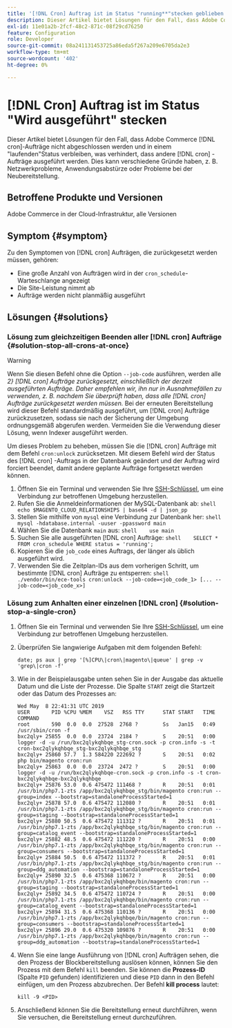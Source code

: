 ```yaml
---
title: '[!DNL Cron] Auftrag ist im Status "running**"stecken geblieben'
description: Dieser Artikel bietet Lösungen für den Fall, dass Adobe Commerce [!DNL cron] Aufträge nicht abgeschlossen werden und in einem "laufenden"Status bestehen bleiben, was verhindert, dass andere [!DNL cron] Aufträge ausgeführt werden. Dies kann verschiedene Gründe haben, z. B. Netzwerkprobleme, Anwendungsabstürze oder Probleme bei der Neubereitstellung.
exl-id: 11e01a2b-2fcf-48c2-871c-08f29cd76250
feature: Configuration
role: Developer
source-git-commit: 08a241131453725a86eda5f267a209e6705da2e3
workflow-type: tm+mt
source-wordcount: '402'
ht-degree: 0%

---
```


# [!DNL Cron] Auftrag ist im Status &quot;Wird ausgeführt&quot; stecken

Dieser Artikel bietet Lösungen für den Fall, dass Adobe Commerce [!DNL cron]-Aufträge nicht abgeschlossen werden und in einem &quot;laufenden&quot;Status verbleiben, was verhindert, dass andere [!DNL cron] -Aufträge ausgeführt werden. Dies kann verschiedene Gründe haben, z. B. Netzwerkprobleme, Anwendungsabstürze oder Probleme bei der Neubereitstellung.

## Betroffene Produkte und Versionen

Adobe Commerce in der Cloud-Infrastruktur, alle Versionen

## Symptom {#symptom}

Zu den Symptomen von [!DNL cron] Aufträgen, die zurückgesetzt werden müssen, gehören:

* Eine große Anzahl von Aufträgen wird in der `cron_schedule`-Warteschlange angezeigt
* Die Site-Leistung nimmt ab
* Aufträge werden nicht planmäßig ausgeführt

## Lösungen {#solutions}

### Lösung zum gleichzeitigen Beenden aller [!DNL cron] Aufträge {#solution-stop-all-crons-at-once}

>[!WARNING]
>
>Wenn Sie diesen Befehl ohne die Option `--job-code` ausführen, werden alle *2} [!DNL cron] Aufträge zurückgesetzt, einschließlich der derzeit ausgeführten Aufträge. Daher empfehlen wir, ihn nur in Ausnahmefällen zu verwenden, z. B. nachdem Sie überprüft haben, dass alle [!DNL cron] Aufträge zurückgesetzt werden müssen.* Bei der erneuten Bereitstellung wird dieser Befehl standardmäßig ausgeführt, um [!DNL cron] Aufträge zurückzusetzen, sodass sie nach der Sicherung der Umgebung ordnungsgemäß abgerufen werden. Vermeiden Sie die Verwendung dieser Lösung, wenn Indexer ausgeführt werden.

Um dieses Problem zu beheben, müssen Sie die [!DNL cron] Aufträge mit dem Befehl `cron:unlock` zurücksetzen. Mit diesem Befehl wird der Status des [!DNL cron] -Auftrags in der Datenbank geändert und der Auftrag wird forciert beendet, damit andere geplante Aufträge fortgesetzt werden können.

1. Öffnen Sie ein Terminal und verwenden Sie Ihre [SSH-Schlüssel](https://experienceleague.adobe.com/en/docs/commerce-cloud-service/user-guide/develop/secure-connections), um eine Verbindung zur betroffenen Umgebung herzustellen.
1. Rufen Sie die Anmeldeinformationen der MySQL-Datenbank ab:    ```shell    echo $MAGENTO_CLOUD_RELATIONSHIPS | base64 -d | json_pp    ```
1. Stellen Sie mithilfe von `mysql` eine Verbindung zur Datenbank her:    ```shell    mysql -hdatabase.internal -uuser -ppassword main    ```
1. Wählen Sie die Datenbank `main` aus:    ```shell    use main    ```
1. Suchen Sie alle ausgeführten [!DNL cron] Aufträge:    ```shell    SELECT * FROM cron_schedule WHERE status = 'running';    ```
1. Kopieren Sie die `job_code` eines Auftrags, der länger als üblich ausgeführt wird.
1. Verwenden Sie die Zeitplan-IDs aus dem vorherigen Schritt, um bestimmte [!DNL cron] Aufträge zu entsperren:    ```shell    ./vendor/bin/ece-tools cron:unlock --job-code=<job_code_1> [... --job-code=<job_code_x>]    ```

### Lösung zum Anhalten einer einzelnen [!DNL cron] {#solution-stop-a-single-cron}

1. Öffnen Sie ein Terminal und verwenden Sie Ihre [SSH-Schlüssel](https://experienceleague.adobe.com/en/docs/commerce-cloud-service/user-guide/develop/secure-connections), um eine Verbindung zur betroffenen Umgebung herzustellen.
1. Überprüfen Sie langwierige Aufgaben mit dem folgenden Befehl:

   ```date; ps aux | grep '[%]CPU\|cron\|magento\|queue' | grep -v 'grep\|cron -f'```

1. Wie in der Beispielausgabe unten sehen Sie in der Ausgabe das aktuelle Datum und die Liste der Prozesse. Die Spalte `START` zeigt die Startzeit oder das Datum des Prozesses an:

   ```
   Wed May  8 22:41:31 UTC 2019
   USER       PID %CPU %MEM    VSZ   RSS TTY      STAT START   TIME COMMAND
   root       590  0.0  0.0  27528  2768 ?        Ss   Jan15   0:49 /usr/sbin/cron -f
   bxc2qly+ 25855  0.0  0.0  23724  2184 ?        S    20:51   0:00 logger -d -u /run/bxc2qlykqhbqe_stg-cron.sock -p cron.info -s -t cron-bxc2qlykqhbqe_stg-bxc2qlykqhbqe_stg
   bxc2qly+ 25860 57.7  1.3 584220 222692 ?       S    20:51   0:02 php bin/magento cron:run
   bxc2qly+ 25863  0.0  0.0  23724  2472 ?        S    20:51   0:00 logger -d -u /run/bxc2qlykqhbqe-cron.sock -p cron.info -s -t cron-bxc2qlykqhbqe-bxc2qlykqhbqe
   bxc2qly+ 25876 53.0  0.6 475472 111468 ?       R    20:51   0:01 /usr/bin/php7.1-zts /app/bxc2qlykqhbqe_stg/bin/magento cron:run --group=index --bootstrap=standaloneProcessStarted=1
   bxc2qly+ 25878 57.0  0.6 475472 112080 ?       R    20:51   0:01 /usr/bin/php7.1-zts /app/bxc2qlykqhbqe_stg/bin/magento cron:run --group=staging --bootstrap=standaloneProcessStarted=1
   bxc2qly+ 25880 50.5  0.6 475472 111312 ?       R    20:51   0:01 /usr/bin/php7.1-zts /app/bxc2qlykqhbqe_stg/bin/magento cron:run --group=catalog_event --bootstrap=standaloneProcessStarted=1
   bxc2qly+ 25882 48.5  0.6 475472 111220 ?       R    20:51   0:00 /usr/bin/php7.1-zts /app/bxc2qlykqhbqe_stg/bin/magento cron:run --group=consumers --bootstrap=standaloneProcessStarted=1
   bxc2qly+ 25884 50.5  0.6 475472 111372 ?       R    20:51   0:01 /usr/bin/php7.1-zts /app/bxc2qlykqhbqe_stg/bin/magento cron:run --group=ddg_automation --bootstrap=standaloneProcessStarted=1
   bxc2qly+ 25890 32.5  0.6 475368 110672 ?       R    20:51   0:00 /usr/bin/php7.1-zts /app/bxc2qlykqhbqe/bin/magento cron:run --group=staging --bootstrap=standaloneProcessStarted=1
   bxc2qly+ 25892 34.5  0.6 475472 110724 ?       R    20:51   0:00 /usr/bin/php7.1-zts /app/bxc2qlykqhbqe/bin/magento cron:run --group=catalog_event --bootstrap=standaloneProcessStarted=1
   bxc2qly+ 25894 31.5  0.6 475368 110136 ?       R    20:51   0:00 /usr/bin/php7.1-zts /app/bxc2qlykqhbqe/bin/magento cron:run --group=consumers --bootstrap=standaloneProcessStarted=1
   bxc2qly+ 25896 29.0  0.6 475320 109876 ?       R    20:51   0:00 /usr/bin/php7.1-zts /app/bxc2qlykqhbqe/bin/magento cron:run --group=ddg_automation --bootstrap=standaloneProcessStarted=1
   ```

1. Wenn Sie eine lange Ausführung von [!DNL cron] Aufträgen sehen, die den Prozess der Blockbereitstellung auslösen können, können Sie den Prozess mit dem Befehl `kill` beenden. Sie können die **Prozess-ID** (Spalte `PID` gefunden) identifizieren und diese `PID` dann in den Befehl einfügen, um den Prozess abzubrechen.
Der Befehl **kill process** lautet:

   ```kill -9 <PID>```

1. Anschließend können Sie die Bereitstellung erneut durchführen, wenn Sie versuchen, die Bereitstellung erneut durchzuführen.

